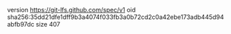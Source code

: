 version https://git-lfs.github.com/spec/v1
oid sha256:35dd21dfe1dff9b3a4074f033fb3a0b72cd2c0a42ebe173adb445d94abfb97dc
size 407
